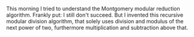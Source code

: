 This morning I tried to understand the Montgomery modular reduction algorithm. Frankly put: I still don't succeed. But I invented this recursive modular division algorithm, that solely uses division and modulus of the next power of two, furthermore multiplication and subtraction above that.
